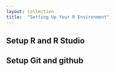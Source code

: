 ```yaml
---
layout: collection
title:  "Setting Up Your R Environment"
---
```


## Setup R and R Studio

## Setup Git and github
